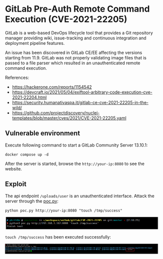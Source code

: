 # GitLab Pre-Auth Remote Command Execution (CVE-2021-22205)

GitLab is a web-based DevOps lifecycle tool that provides a Git repository manager providing wiki, issue-tracking and continuous integration and deployment pipeline features.

An issue has been discovered in GitLab CE/EE affecting the versions starting from 11.9. GitLab was not properly validating image files that is passed to a file parser which resulted in an unauthenticated remote command execution.

References:

- https://hackerone.com/reports/1154542
- https://devcraft.io/2021/05/04/exiftool-arbitrary-code-execution-cve-2021-22204.html
- https://security.humanativaspa.it/gitlab-ce-cve-2021-22205-in-the-wild/
- https://github.com/projectdiscovery/nuclei-templates/blob/master/cves/2021/CVE-2021-22205.yaml

## Vulnerable environment

Execute following command to start a GitLab Community Server 13.10.1:

```
docker compose up -d
```

After the server is started, browse the `http://your-ip:8080` to see the website.

## Exploit

The api endpoint `/uploads/user` is an unauthenticated interface. Attack the server through the [poc.py](poc.py):

```
python poc.py http://your-ip:8080 "touch /tmp/success"
```

![](1.png)

`touch /tmp/success` has been executed successfully:

![](2.png)
